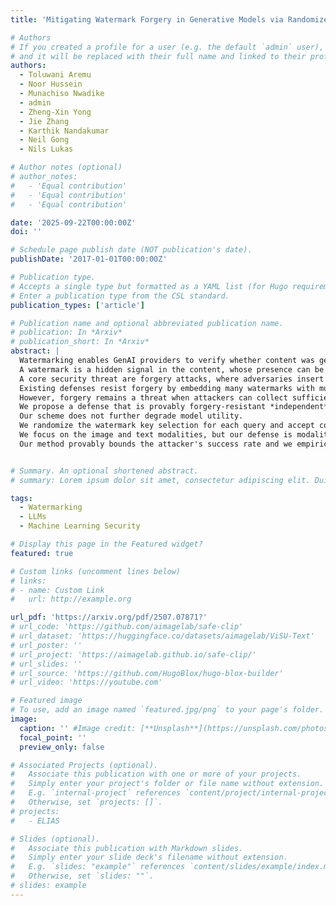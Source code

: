 ```yaml
---
title: 'Mitigating Watermark Forgery in Generative Models via Randomized Key Selection'

# Authors
# If you created a profile for a user (e.g. the default `admin` user), write the username (folder name) here
# and it will be replaced with their full name and linked to their profile.
authors:
  - Toluwani Aremu
  - Noor Hussein
  - Munachiso Nwadike
  - admin
  - Zheng-Xin Yong
  - Jie Zhang
  - Karthik Nandakumar
  - Neil Gong
  - Nils Lukas

# Author notes (optional)
# author_notes:
#   - 'Equal contribution'
#   - 'Equal contribution'
#   - 'Equal contribution'

date: '2025-09-22T00:00:00Z'
doi: ''

# Schedule page publish date (NOT publication's date).
publishDate: '2017-01-01T00:00:00Z'

# Publication type.
# Accepts a single type but formatted as a YAML list (for Hugo requirements).
# Enter a publication type from the CSL standard.
publication_types: ['article']

# Publication name and optional abbreviated publication name.
# publication: In *Arxiv*
# publication_short: In *Arxiv*
abstract: |
  Watermarking enables GenAI providers to verify whether content was generated by their models.
  A watermark is a hidden signal in the content, whose presence can be detected using a secret watermark key. 
  A core security threat are forgery attacks, where adversaries insert the provider's watermark into content *not* produced by the provider, potentially damaging their reputation and undermining trust.
  Existing defenses resist forgery by embedding many watermarks with multiple keys into the same content, which can degrade model utility.
  However, forgery remains a threat when attackers can collect sufficiently many watermarked samples.  
  We propose a defense that is provably forgery-resistant *independent* of the number of watermarked content collected by the attacker, provided they cannot easily distinguish watermarks from different keys.
  Our scheme does not further degrade model utility.
  We randomize the watermark key selection for each query and accept content as genuine only if a watermark is detected by *exactly* one key.
  We focus on the image and text modalities, but our defense is modality-agnostic, since it treats the underlying watermarking method as a black-box.
  Our method provably bounds the attacker's success rate and we empirically observe a reduction from near-perfect success rates to only $2\%$ at negligible computational overhead.


# Summary. An optional shortened abstract.
# summary: Lorem ipsum dolor sit amet, consectetur adipiscing elit. Duis posuere tellus ac convallis placerat. Proin tincidunt magna sed ex sollicitudin condimentum.

tags:
  - Watermarking
  - LLMs
  - Machine Learning Security

# Display this page in the Featured widget?
featured: true

# Custom links (uncomment lines below)
# links:
# - name: Custom Link
#   url: http://example.org

url_pdf: 'https://arxiv.org/pdf/2507.07871?'
# url_code: 'https://github.com/aimagelab/safe-clip'
# url_dataset: 'https://huggingface.co/datasets/aimagelab/ViSU-Text'
# url_poster: ''
# url_project: 'https://aimagelab.github.io/safe-clip/'
# url_slides: ''
# url_source: 'https://github.com/HugoBlox/hugo-blox-builder'
# url_video: 'https://youtube.com'

# Featured image
# To use, add an image named `featured.jpg/png` to your page's folder.
image:
  caption: '' #Image credit: [**Unsplash**](https://unsplash.com/photos/pLCdAaMFLTE)'
  focal_point: ''
  preview_only: false

# Associated Projects (optional).
#   Associate this publication with one or more of your projects.
#   Simply enter your project's folder or file name without extension.
#   E.g. `internal-project` references `content/project/internal-project/index.md`.
#   Otherwise, set `projects: []`.
# projects:
#   - ELIAS

# Slides (optional).
#   Associate this publication with Markdown slides.
#   Simply enter your slide deck's filename without extension.
#   E.g. `slides: "example"` references `content/slides/example/index.md`.
#   Otherwise, set `slides: ""`.
# slides: example
---
```


<!-- {{% callout note %}}
Click the _Cite_ button above to demo the feature to enable visitors to import publication metadata into their reference management software.
{{% /callout %}}

{{% callout note %}}
Create your slides in Markdown - click the _Slides_ button to check out the example.
{{% /callout %}} -->

<!-- Add the publication's **full text** or **supplementary notes** here. You can use rich formatting such as including [code, math, and images](https://docs.hugoblox.com/content/writing-markdown-latex/). -->
